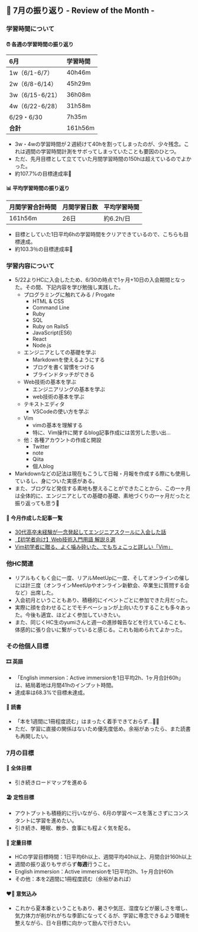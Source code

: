 ## 📆 7月の振り返り - Review of the Month -
### 学習時間について
#### ⏰ 各週の学習時間の振り返り
  
| 6月 | 学習時間 |
|:----|:-------|
|1w（6/1-6/7）|40h46m|
|2w（6/8-6/14）|45h29m|
|3w（6/15-6/21）|36h08m|
|4w（6/22-6/28）|31h58m|
|6/29・6/30|7h35m|
|**合計**|161h56m|

- 3w・4wの学習時間が２週続けて40hを割ってしまったのが、少々残念。これは週間の学習時間計測をサボってしまっていたことも要因のひとつ。 
- ただ、先月目標として立てていた月間学習時間の150hは超えているのでよかった。
- 約107.7%の目標達成率💮
#### 📊 平均学習時間の振り返り

|月間学習合計時間|月間学習日数|平均学習時間|
|:----|:-------|:-------|
|161h56m|26日|約6.2h/日|

- 目標としていた1日平均6hの学習時間をクリアできているので、こちらも目標達成。
- 約103.3％の目標達成率💮

### 学習内容について
- 5/22よりHCに入会したため、6/30の時点で1ヶ月+10日の入会期間となった。その間、下記内容を学び勉強し実践した。
  - プログラミングに触れてみる / Progate
    - HTML & CSS
    - Command Line
    - Ruby
    - SQL
    - Ruby on Rails5
    - JavaScript(ES6)
    - React
    - Node.js
  - エンジニアとしての基礎を学ぶ
    - Markdownを使えるようにする
    - ブログを書く習慣をつける
    - ブラインドタッチができる
  - Web技術の基本を学ぶ
    - エンジニアリングの基本を学ぶ
    - web技術の基本を学ぶ
  - テキストエディタ
    - VSCodeの使い方を学ぶ
  - Vim
    - vimの基本を理解する
    - 特に、Vim操作に関するblog記事作成には苦労した思い出...
  - 他：各種アカウントの作成と開設
    - Twitter
    - note
    - Qiita
    - 個人blog
- Markdownなどの記法は現在もこうして日報・月報を作成する際にも使用しているし、身についた実感がある。
- また、ブログなど発信する素地も整えることができたことから、この一ヶ月は全体的に、エンジニアとしての基礎の基礎、素地づくりの一ヶ月だったと振り返っても思う🌱
#### 📝 今月作成した記事一覧
- [30代高卒未経験が一念発起してエンジニアスクールに入会した話](https://qiita.com/mimimi_zomy/items/2c5d55022eed9a477587)
- [【初学者向け】Web技術入門用語 解説８選](https://qiita.com/mimimi_zomy/items/a83712d82ebb7a62f0d5)
- [Vim初学者に贈る、よく噛み砕いた、でもちょこっと詳しい「Vim」](https://zomy-blog.com/2023/06/26/vim-biggner/)
    
### 他HC関連
- リアルもくもく会に一度、リアルMeetUpに一度、そしてオンラインの催しには計三度（オンラインMeetUpやオンライン新歓会、卒業生に質問する会など）出席した。
- 入会初月ということもあり、積極的にイベントごとに参加できた月だった。
- 実際に顔を合わせることでモチベーションが上向いたりすることも多々あった。今後も適宜、ほどよく参加していきたい。
- また、同じくHC生のyumiさんと週一の進捗報告などを行えていることも、体感的に張り合いに繋がっていると感じる。これも始められてよかった。
### その他個人目標
#### 🎞️ 英語
- 「English immersion：Active immersionを1日平均2h、1ヶ月合計60h」は、結局着地は月間41hのインプット時間。
- 達成率は68.3%で目標未達成。
#### 📖 読書
- 「本を1週間に1冊程度読む」はまったく着手できておらず…🤦‍♀️
- ただ、学習に直接の関係はないため優先度低め。余裕があったら、また読書も再開したい。
### 7月の目標
#### 📍 全体目標
- 引き続きロードマップを進める
#### 🏖️ 定性目標
- アウトプットも積極的に行いながら、6月の学習ペースを落とさずにコンスタントに学習を進めたい。
- 引き続き、睡眠、散歩、食事にも程よく気を配る。
#### 🧭 定量目標
- HCの学習目標時間：1日平均6h以上、週間平均40h以上、月間合計160h以上
- 週間の振り返りもサボらず**毎週**行うこと。
- English immersion：Active immersionを1日平均2h、1ヶ月合計60h
- その他：本を2週間に1冊程度読む（余裕があれば）
#### ❤️‍🔥 意気込み
- これから夏本番ということもあり、暑さや気圧、湿度などが厳しさを増し、気力体力が削がれがちな季節になってくるが、学習に専念できるよう環境を整えながら、日々目標に向かって励んで行きたい。

